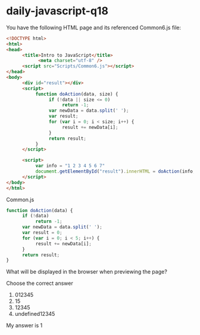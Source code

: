 # daily-javascript-q18

You have the following HTML page and its referenced Common6.js file: 
```html
<!DOCTYPE html> 
<html> 
<head> 
      <title>Intro to JavaScript</title> 
          	<meta charset="utf-8" /> 
      <script src="Scripts/Common6.js"></script> 
</head> 
<body> 
      <div id="result"></div> 
      <script> 
           function doAction(data, size) { 
                if (!data || size <= 0) 
                     return -1; 
                var newData = data.split(' '); 
                var result; 
                for (var i = 0; i < size; i++) { 
                     result += newData[i]; 
                } 
                return result; 
           } 
      </script> 

      <script> 
           var info = "1 2 3 4 5 6 7" 
           document.getElementById("result").innerHTML = doAction(info, 5); 
      </script> 
</body> 
</html> 
```
Common.js 
```javascript
function doAction(data) { 
      if (!data) 
           return -1; 
      var newData = data.split(' '); 
      var result = 0; 
      for (var i = 0; i < 5; i++) { 
           result += newData[i]; 
      } 
      return result; 
} 
```
What will be displayed in the browser when previewing the page?

Choose the correct answer

1) 012345
2) 15
3) 12345
4) undefined12345

My answer is 1
